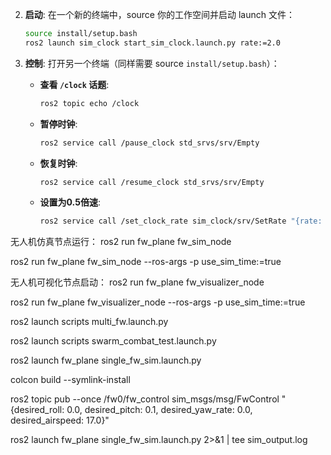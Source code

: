 2.  **启动**:
    在一个新的终端中，source 你的工作空间并启动 launch 文件：
    ```bash
    source install/setup.bash
    ros2 launch sim_clock start_sim_clock.launch.py rate:=2.0
    ```

3.  **控制**:
    打开另一个终端（同样需要 source `install/setup.bash`）：

    *   **查看 `/clock` 话题**:
        ```bash
        ros2 topic echo /clock
        ```

    *   **暂停时钟**:
        ```bash
        ros2 service call /pause_clock std_srvs/srv/Empty
        ```

    *   **恢复时钟**:
        ```bash
        ros2 service call /resume_clock std_srvs/srv/Empty
        ```

    *   **设置为0.5倍速**:
        ```bash
        ros2 service call /set_clock_rate sim_clock/srv/SetRate "{rate: 0.5}"
        ```

无人机仿真节点运行：
ros2 run fw_plane fw_sim_node

ros2 run fw_plane fw_sim_node --ros-args -p use_sim_time:=true

无人机可视化节点启动：
ros2 run fw_plane fw_visualizer_node

ros2 run fw_plane fw_visualizer_node --ros-args -p use_sim_time:=true


ros2 launch scripts multi_fw.launch.py

ros2 launch scripts swarm_combat_test.launch.py

ros2 launch fw_plane single_fw_sim.launch.py


colcon build --symlink-install


ros2 topic pub --once /fw0/fw_control sim_msgs/msg/FwControl "{desired_roll: 0.0, desired_pitch: 0.1, desired_yaw_rate: 0.0, desired_airspeed: 17.0}"

ros2 launch fw_plane single_fw_sim.launch.py 2>&1 | tee sim_output.log